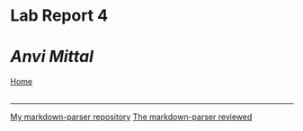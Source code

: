 # Lab Report 4
# *Anvi Mittal*

[Home](index.html)
<br />
<br />

***

[My markdown-parser repository](https://github.com/AnviMittal/markdown-parser)
[The markdown-parser reviewed](https://github.com/Steven-Hsu1/markdown-parser)

